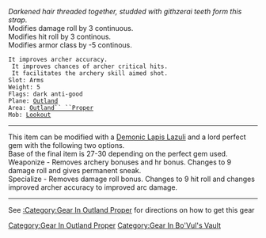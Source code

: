 *Darkened hair threaded together, studded with githzerai teeth form this
strap.*  
Modifies damage roll by 3 continuous.  
Modifies hit roll by 3 continous.  
Modifies armor class by -5 continous.  

`It improves archer accuracy.`  
` It improves chances of archer critical hits.`  
` It facilitates the archery skill aimed shot.`  
`Slot: Arms`  
`Weight: 5`  
`Flags: dark anti-good`  
`Plane: `[`Outland`](:Category:Outland.md "wikilink")  
`Area: `[`Outland`` ``Proper`](:Category:Outland_Proper.md "wikilink")  
`Mob: `[`Lookout`](Lookout "wikilink")  

------------------------------------------------------------------------

This item can be modified with a [Demonic Lapis
Lazuli](Demonic_Lapis_Lazuli "wikilink") and a lord perfect gem with the
following two options.  
Base of the final item is 27-30 depending on the perfect gem used.  
Weaponize - Removes archery bonuses and hr bonus. Changes to 9 damage
roll and gives permanent sneak.  
Specialize - Removes damage roll bonus. Changes to 9 hit roll and
changes improved archer accuracy to improved arc damage.  

------------------------------------------------------------------------

See [:Category:Gear In Outland
Proper](:Category:Gear_In_Outland_Proper "wikilink") for directions on
how to get this gear

[Category:Gear In Outland
Proper](Category:Gear_In_Outland_Proper "wikilink") [Category:Gear In
Bo'Vul's Vault](Category:Gear_In_Bo'Vul's_Vault "wikilink")
